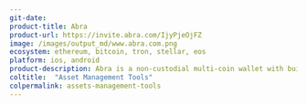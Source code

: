 ```yaml
---
git-date: 
product-title: Abra
product-url: https://invite.abra.com/IjyPjeOjFZ
image: /images/output_md/www.abra.com.png
ecosystem: ethereum, bitcoin, tron, stellar, eos
platform: ios, android
product-description: Abra is a non-custodial multi-coin wallet with built-in cryptocurrency exchange.
coltitle:  "Asset Management Tools"
colpermalink: assets-management-tools
---
```

